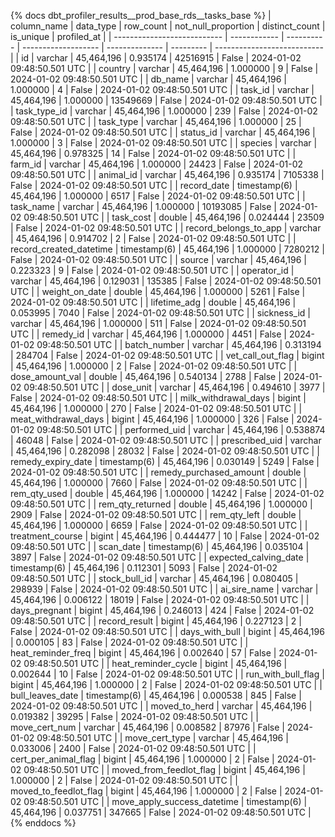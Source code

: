 {% docs dbt_profiler_results__prod_base_rds__tasks_base  %}
| column_name                 | data_type    |  row_count | not_null_proportion | distinct_count | is_unique | profiled_at                 |
| --------------------------- | ------------ | ---------- | ------------------- | -------------- | --------- | --------------------------- |
| id                          | varchar      | 45,464,196 |            0.935174 |       42516915 |     False | 2024-01-02 09:48:50.501 UTC |
| country                     | varchar      | 45,464,196 |            1.000000 |              9 |     False | 2024-01-02 09:48:50.501 UTC |
| db_name                     | varchar      | 45,464,196 |            1.000000 |              4 |     False | 2024-01-02 09:48:50.501 UTC |
| task_id                     | varchar      | 45,464,196 |            1.000000 |       13549669 |     False | 2024-01-02 09:48:50.501 UTC |
| task_type_id                | varchar      | 45,464,196 |            1.000000 |            239 |     False | 2024-01-02 09:48:50.501 UTC |
| task_type                   | varchar      | 45,464,196 |            1.000000 |             25 |     False | 2024-01-02 09:48:50.501 UTC |
| status_id                   | varchar      | 45,464,196 |            1.000000 |              3 |     False | 2024-01-02 09:48:50.501 UTC |
| species                     | varchar      | 45,464,196 |            0.978325 |             14 |     False | 2024-01-02 09:48:50.501 UTC |
| farm_id                     | varchar      | 45,464,196 |            1.000000 |          24423 |     False | 2024-01-02 09:48:50.501 UTC |
| animal_id                   | varchar      | 45,464,196 |            0.935174 |        7105338 |     False | 2024-01-02 09:48:50.501 UTC |
| record_date                 | timestamp(6) | 45,464,196 |            1.000000 |           6517 |     False | 2024-01-02 09:48:50.501 UTC |
| task_name                   | varchar      | 45,464,196 |            1.000000 |       10193085 |     False | 2024-01-02 09:48:50.501 UTC |
| task_cost                   | double       | 45,464,196 |            0.024444 |          23509 |     False | 2024-01-02 09:48:50.501 UTC |
| record_belongs_to_app       | varchar      | 45,464,196 |            0.914702 |              2 |     False | 2024-01-02 09:48:50.501 UTC |
| record_created_datetime     | timestamp(6) | 45,464,196 |            1.000000 |        7280212 |     False | 2024-01-02 09:48:50.501 UTC |
| source                      | varchar      | 45,464,196 |            0.223323 |              9 |     False | 2024-01-02 09:48:50.501 UTC |
| operator_id                 | varchar      | 45,464,196 |            0.129031 |         135385 |     False | 2024-01-02 09:48:50.501 UTC |
| weight_on_date              | double       | 45,464,196 |            1.000000 |           5261 |     False | 2024-01-02 09:48:50.501 UTC |
| lifetime_adg                | double       | 45,464,196 |            0.053995 |           7040 |     False | 2024-01-02 09:48:50.501 UTC |
| sickness_id                 | varchar      | 45,464,196 |            1.000000 |            511 |     False | 2024-01-02 09:48:50.501 UTC |
| remedy_id                   | varchar      | 45,464,196 |            1.000000 |           4451 |     False | 2024-01-02 09:48:50.501 UTC |
| batch_number                | varchar      | 45,464,196 |            0.313194 |         284704 |     False | 2024-01-02 09:48:50.501 UTC |
| vet_call_out_flag           | bigint       | 45,464,196 |            1.000000 |              2 |     False | 2024-01-02 09:48:50.501 UTC |
| dose_amount_val             | double       | 45,464,196 |            0.540134 |           2788 |     False | 2024-01-02 09:48:50.501 UTC |
| dose_unit                   | varchar      | 45,464,196 |            0.494610 |           3977 |     False | 2024-01-02 09:48:50.501 UTC |
| milk_withdrawal_days        | bigint       | 45,464,196 |            1.000000 |            270 |     False | 2024-01-02 09:48:50.501 UTC |
| meat_withdrawal_days        | bigint       | 45,464,196 |            1.000000 |            326 |     False | 2024-01-02 09:48:50.501 UTC |
| performed_uid               | varchar      | 45,464,196 |            0.538874 |          46048 |     False | 2024-01-02 09:48:50.501 UTC |
| prescribed_uid              | varchar      | 45,464,196 |            0.282098 |          28032 |     False | 2024-01-02 09:48:50.501 UTC |
| remedy_expiry_date          | timestamp(6) | 45,464,196 |            0.030149 |           5249 |     False | 2024-01-02 09:48:50.501 UTC |
| remedy_purchased_amount     | double       | 45,464,196 |            1.000000 |           7660 |     False | 2024-01-02 09:48:50.501 UTC |
| rem_qty_used                | double       | 45,464,196 |            1.000000 |          14242 |     False | 2024-01-02 09:48:50.501 UTC |
| rem_qty_returned            | double       | 45,464,196 |            1.000000 |           2909 |     False | 2024-01-02 09:48:50.501 UTC |
| rem_qty_left                | double       | 45,464,196 |            1.000000 |           6659 |     False | 2024-01-02 09:48:50.501 UTC |
| treatment_course            | bigint       | 45,464,196 |            0.444477 |             10 |     False | 2024-01-02 09:48:50.501 UTC |
| scan_date                   | timestamp(6) | 45,464,196 |            0.035104 |           3897 |     False | 2024-01-02 09:48:50.501 UTC |
| expected_calving_date       | timestamp(6) | 45,464,196 |            0.112301 |           5093 |     False | 2024-01-02 09:48:50.501 UTC |
| stock_bull_id               | varchar      | 45,464,196 |            0.080405 |         298939 |     False | 2024-01-02 09:48:50.501 UTC |
| ai_sire_name                | varchar      | 45,464,196 |            0.006122 |          18019 |     False | 2024-01-02 09:48:50.501 UTC |
| days_pregnant               | bigint       | 45,464,196 |            0.246013 |            424 |     False | 2024-01-02 09:48:50.501 UTC |
| record_result               | bigint       | 45,464,196 |            0.227123 |              2 |     False | 2024-01-02 09:48:50.501 UTC |
| days_with_bull              | bigint       | 45,464,196 |            0.000105 |             83 |     False | 2024-01-02 09:48:50.501 UTC |
| heat_reminder_freq          | bigint       | 45,464,196 |            0.002640 |             57 |     False | 2024-01-02 09:48:50.501 UTC |
| heat_reminder_cycle         | bigint       | 45,464,196 |            0.002644 |             10 |     False | 2024-01-02 09:48:50.501 UTC |
| run_with_bull_flag          | bigint       | 45,464,196 |            1.000000 |              2 |     False | 2024-01-02 09:48:50.501 UTC |
| bull_leaves_date            | timestamp(6) | 45,464,196 |            0.000538 |            845 |     False | 2024-01-02 09:48:50.501 UTC |
| moved_to_herd               | varchar      | 45,464,196 |            0.019382 |          39295 |     False | 2024-01-02 09:48:50.501 UTC |
| move_cert_num               | varchar      | 45,464,196 |            0.008582 |          87976 |     False | 2024-01-02 09:48:50.501 UTC |
| move_cert_type              | varchar      | 45,464,196 |            0.033006 |           2400 |     False | 2024-01-02 09:48:50.501 UTC |
| cert_per_animal_flag        | bigint       | 45,464,196 |            1.000000 |              2 |     False | 2024-01-02 09:48:50.501 UTC |
| moved_from_feedlot_flag     | bigint       | 45,464,196 |            1.000000 |              2 |     False | 2024-01-02 09:48:50.501 UTC |
| moved_to_feedlot_flag       | bigint       | 45,464,196 |            1.000000 |              2 |     False | 2024-01-02 09:48:50.501 UTC |
| move_apply_success_datetime | timestamp(6) | 45,464,196 |            0.037751 |         347665 |     False | 2024-01-02 09:48:50.501 UTC |
{% enddocs %}

